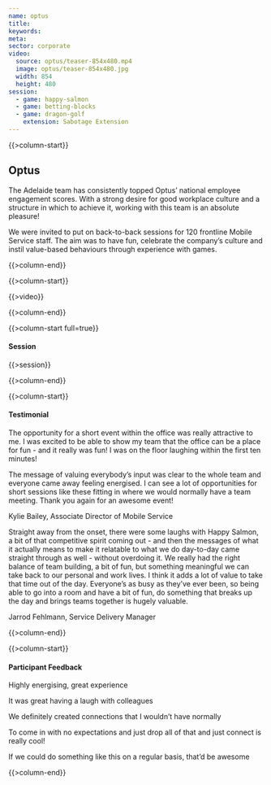 ```yaml
---
name: optus
title:
keywords:
meta:
sector: corporate
video:
  source: optus/teaser-854x480.mp4
  image: optus/teaser-854x480.jpg
  width: 854
  height: 480
session:
  - game: happy-salmon
  - game: betting-blocks
  - game: dragon-golf
    extension: Sabotage Extension
---
```

{{>column-start}}

## Optus

The Adelaide team has consistently topped Optus’ national employee engagement scores. With a strong desire for good workplace culture and a structure in which to achieve it, working with this team is an absolute pleasure!

We were invited to put on back-to-back sessions for 120 frontline Mobile Service staff. The aim was to have fun, celebrate the company’s culture and instil value-based behaviours through experience with games.

{{>column-end}}

{{>column-start}}

{{>video}}

{{>column-end}}

{{>column-start full=true}}

#### Session

{{>session}}

{{>column-end}}

{{>column-start}}

#### Testimonial

The opportunity for a short event within the office was really attractive to me. I was excited to be able to show my team that the office can be a place for fun - and it really was fun! I was on the floor laughing within the first ten minutes!

The message of valuing everybody’s input was clear to the whole team and everyone came away feeling energised. I can see a lot of opportunities for short sessions like these fitting in where we would normally have a team meeting. Thank you again for an awesome event!

Kylie Bailey, Associate Director of Mobile Service

Straight away from the onset, there were some laughs with Happy Salmon, a bit of that competitive spirit coming out - and then the messages of what it actually means to make it relatable to what we do day-to-day came straight through as well - without overdoing it. We really had the right balance of team building, a bit of fun, but something meaningful we can take back to our personal and work lives. I think it adds a lot of value to take that time out of the day. Everyone’s as busy as they’ve ever been, so being able to go into a room and have a bit of fun, do something that breaks up the day and brings teams together is hugely valuable.

Jarrod Fehlmann, Service Delivery Manager

{{>column-end}}

{{>column-start}}

#### Participant Feedback

Highly energising, great experience

It was great having a laugh with colleagues

We definitely created connections that I wouldn’t have normally

To come in with no expectations and just drop all of that and just connect is really cool!

If we could do something like this on a regular basis, that’d be awesome

{{>column-end}}